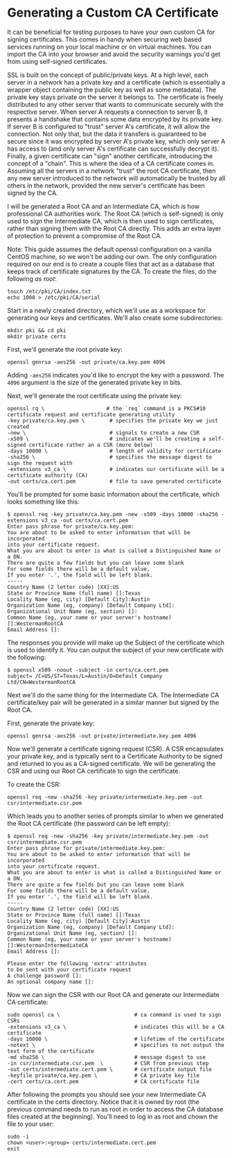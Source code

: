 # Generating a Custom CA Certificate

It can be beneficial for testing purposes to have your own custom CA for signing certificates.  This comes in handy when securing web based services running on your local machine or on virtual machines.  You can import the CA into your browser and avoid the security warnings you'd get from using self-signed certificates.

SSL is built on the concept of public/private keys.  At a high level, each server in a network has a private key and a certificate \(which is essentially a wrapper object containing the public key as well as some metadata\).  The private key stays private on the server it belongs to.  The certificate is freely distributed to any other server that wants to communicate securely with the respective server.  When server A requests a connection to server B, it presents a handshake that contains some data encrypted by its private key.  If server B is configured to "trust" server A's certificate, it will allow the connection.  Not only that, but the data it transfers is guaranteed to be secure since it was encrypted by server A's private key, which only server A has access to \(and only server A's certificate can successfully decrypt it\).  Finally, a given certificate can "sign" another certificate, introducing the concept of a "chain".  This is where the idea of a CA certificate comes in.  Assuming all the servers in a network "trust" the root CA certificate, then any new server introduced to the network will automatically be trusted by all others in the network, provided the new server's certificate has been signed by the CA.

I will be generated a Root CA and an Intermediate CA, which is how professional CA authorities work.  The Root CA \(which is self-signed\) is only used to sign the Intermediate CA, which is then used to sign certificates, rather than signing them with the Root CA directly.  This adds an extra layer of protection to prevent a compromise of the Root CA.

Note: This guide assumes the default openssl configuration on a vanilla CentOS machine, so we won't be adding our own.  The only configuration required on our end is to create a couple files that act as a database that keeps track of certificate signatures by the CA.  To create the files, do the following _as root_:

```
touch /etc/pki/CA/index.txt
echo 1000 > /etc/pki/CA/serial
```

Start in a newly created directory, which we'll use as a workspace for generating our keys and certificates.  We'll also create some subdirectories:

```
mkdir pki && cd pki
mkdir private certs
```

First, we'll generate the root private key:

`openssl genrsa -aes256 -out private/ca.key.pem 4096`

Adding `-aes256` indicates you'd like to encrypt the key with a password. The `4096` argument is the size of the generated private key in bits.

Next, we'll generate the root certificate using the private key:

    openssl rq \                    # the `req` command is a PKCS#10 certificate request and certificate generating utility
    -key private/ca.key.pem \        # specifies the private key we just created
    -new \                           # signals to create a new CSR
    -x509 \                          # indicates we'll be creating a self-signed certificate rather an a CSR (more below)
    -days 10000 \                    # length of validity for certificate
    -sha256 \                        # specifies the message digest to sign the request with
    -extensions v3_ca \              # indicates our certificate will be a certificate authority (CA)
    -out certs/ca.cert.pem           # file to save generated certificate

You'll be prompted for some basic information about the certificate, which looks something like this:

```
$ openssl req -key private/ca.key.pem -new -x509 -days 10000 -sha256 -extensions v3_ca -out certs/ca.cert.pem
Enter pass phrase for private/ca.key.pem:
You are about to be asked to enter information that will be incorporated
into your certificate request.
What you are about to enter is what is called a Distinguished Name or a DN.
There are quite a few fields but you can leave some blank
For some fields there will be a default value,
If you enter '.', the field will be left blank.
-----
Country Name (2 letter code) [XX]:US
State or Province Name (full name) []:Texas
Locality Name (eg, city) [Default City]:Austin
Organization Name (eg, company) [Default Company Ltd]:
Organizational Unit Name (eg, section) []:
Common Name (eg, your name or your server's hostname) []:WestermanRootCA
Email Address []:
```

The responses you provide will make up the Subject of the certificate which is used to identify it.  You can output the subject of your new certificate with the following:

```
$ openssl x509 -noout -subject -in certs/ca.cert.pem
subject= /C=US/ST=Texas/L=Austin/O=Default Company Ltd/CN=WestermanRootCA
```

Next we'll do the same thing for the Intermediate CA.  The Intermediate CA certificate/key pair will be generated in a similar manner but signed by the Root CA.

First, generate the private key:

`openssl genrsa -aes256 -out private/intermediate.key.pem 4096`

Now we'll generate a certificate signing request \(CSR\).  A CSR encapsulates your private key, and is typically sent to a Certificate Authority to be signed and returned to you as a CA-signed certificate.  We will be generating the CSR and using our Root CA certificate to sign the certificate.

To create the CSR:

`openssl req -new -sha256 -key private/intermediate.key.pem -out csr/intermediate.csr.pem`

Which leads you to another series of prompts similar to when we generated the Root CA certificate \(the password can be left empty\):

```
$ openssl req -new -sha256 -key private/intermediate.key.pem -out csr/intermediate.csr.pem
Enter pass phrase for private/intermediate.key.pem:
You are about to be asked to enter information that will be incorporated
into your certificate request.
What you are about to enter is what is called a Distinguished Name or a DN.
There are quite a few fields but you can leave some blank
For some fields there will be a default value,
If you enter '.', the field will be left blank.
-----
Country Name (2 letter code) [XX]:US
State or Province Name (full name) []:Texas
Locality Name (eg, city) [Default City]:Austin
Organization Name (eg, company) [Default Company Ltd]:
Organizational Unit Name (eg, section) []:
Common Name (eg, your name or your server's hostname) []:WestermanIntermediateCA
Email Address []:

Please enter the following 'extra' attributes
to be sent with your certificate request
A challenge password []:
An optional company name []:
```

Now we can sign the CSR with our Root CA and generate our Intermediate CA certificate:

```
sudo openssl ca \                        # ca command is used to sign CSRs
-extensions v3_ca \                      # indicates this will be a CA certificate
-days 10000 \                            # lifetime of the certificate
-notext \                                # specifies to not output the text form of the certificate
-md sha256 \                             # message digest to use
-in csr/intermediate.csr.pem  \          # CSR from previous step
-out certs/intermediate.cert.pem \       # certificate output file
-keyfile private/ca.key.pem \            # CA private key file
-cert certs/ca.cert.pem                  # CA certificate file
```

After following the prompts you should see your new Intermediate CA certificate in the certs directory.  Notice that it is owned by root \(the previous command needs to run as root in order to access the CA database files created at the beginning\).  You'll need to log in as root and chown the file to your user:

```
sudo -i
chown <user>:<group> certs/intermediate.cert.pem
exit
```



